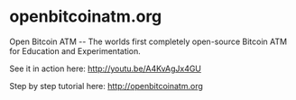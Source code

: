 openbitcoinatm.org
==============

Open Bitcoin ATM -- The worlds first completely open-source Bitcoin ATM for Education and Experimentation.

See it in action here: http://youtu.be/A4KvAgJx4GU

Step by step tutorial here: http://openbitcoinatm.org
